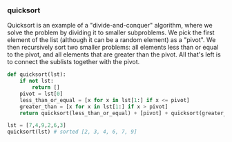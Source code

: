 ### quicksort

Quicksort is an example of a "divide-and-conquer" algorithm, where we solve the problem
by dividing it to smaller subproblems.
We pick the first element of the list (although it can be a random element) as a "pivot".
We then recursively sort two smaller problems: all elements less than or equal to the pivot,
and all elements that are greater than the pivot. All that's left is to connect the sublists
together with the pivot.

```py
def quicksort(lst):
    if not lst:
        return []
    pivot = lst[0]
    less_than_or_equal = [x for x in lst[1:] if x <= pivot]
    greater_than = [x for x in lst[1:] if x > pivot]
    return quicksort(less_than_or_equal) + [pivot] + quicksort(greater_than)
```

```py
lst = [7,4,9,2,6,3]
quicksort(lst) # sorted [2, 3, 4, 6, 7, 9]
```